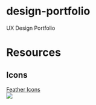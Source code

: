 # design-portfolio
 UX Design Portfolio

# Resources
## Icons
[Feather Icons](https://github.com/feathericons/feather)    
[![](https://i.imgur.com/Vcyuu4n.png)](https://github.com/feathericons/feather#3-use)
